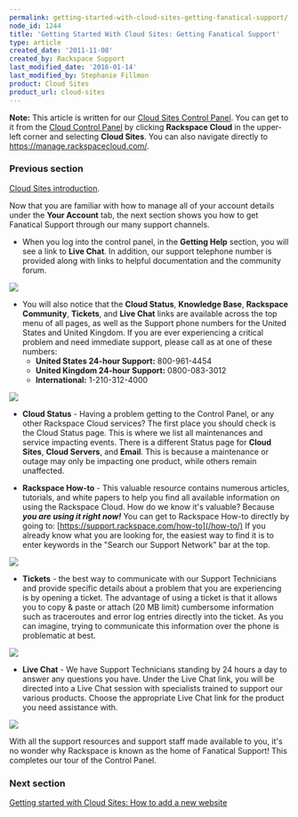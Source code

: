 ```yaml
---
permalink: getting-started-with-cloud-sites-getting-fanatical-support/
node_id: 1244
title: 'Getting Started With Cloud Sites: Getting Fanatical Support'
type: article
created_date: '2011-11-08'
created_by: Rackspace Support
last_modified_date: '2016-01-14'
last_modified_by: Stephanie Fillmon
product: Cloud Sites
product_url: cloud-sites
---
```


**Note:** This article is written for our [Cloud Sites Control Panel](https://manage.rackspacecloud.com/). You can get to it from the [Cloud Control Panel](https://mycloud.rackspace.com) by clicking **Rackspace Cloud** in the upper-left corner and selecting **Cloud Sites**. You can also navigate directly to <https://manage.rackspacecloud.com/>.

### Previous section

[Cloud Sites introduction](/how-to/cloud-sites).

Now that you are familiar with how to manage all of your account
details under the **Your Account** tab, the
next section shows you how to get Fanatical Support through our many
support channels.

-   When you log into the control panel, in the **Getting Help**
    section, you will see a link to **Live Chat**. In addition, our
    support telephone number is provided along with links to helpful
    documentation and the community forum.

  ![](https://8026b2e3760e2433679c-fffceaebb8c6ee053c935e8915a3fbe7.ssl.cf2.rackcdn.com/field/image/CP-Home.PNG)

-   You will also notice that the **Cloud Status**, **Knowledge Base**,
    **Rackspace Community**, **Tickets**, and **Live Chat** links are available
    across the top menu of all pages, as well as the Support phone
    numbers for the United States and United Kingdom. If you are ever
    experiencing a critical problem and need immediate support, please
    call as at one of these numbers:
    -   **United States 24-hour Support:**  800-961-4454
    -   **United Kingdom 24-hour Support:**  0800-083-3012
    -   **International:** 1-210-312-4000

  ![](https://8026b2e3760e2433679c-fffceaebb8c6ee053c935e8915a3fbe7.ssl.cf2.rackcdn.com/field/image/CP-Supportlinks.PNG)

-   **Cloud Status** - Having a problem getting to
    the Control Panel, or any other Rackspace Cloud services? The first
    place you should check is the Cloud Status page. This is where we
    list all maintenances and service impacting events. There is a
    different Status page for **Cloud Sites**, **Cloud Servers**, and **Email**. This is because a
    maintenance or outage may only be impacting one product, while
    others remain unaffected.   

-   **Rackspace How-to** - This
    valuable resource contains numerous articles, tutorials,
    and white papers to help you find all available
    information on using the Rackspace Cloud.  How do we know it's
    valuable? Because ***you are using it right now!***  You can get to Rackspace How-to directly by going to: [https://support.rackspace.com/how-to](/how-to/)
    If you already know what you are looking for, the easiest way
    to find it is to enter keywords in the "Search our Support Network" bar at the top.

  ![](https://b9002618969a676fa5e9-329656694c46da9401f89a96a819e8df.ssl.cf5.rackcdn.com/cloud-sites/cloud-sites-fanatical-support-how-to.png)

-   **Tickets** - the best way to communicate with
    our Support Technicians and provide specific details about a problem
    that you are experiencing is by opening a ticket. The advantage of
    using a ticket is that it allows you to copy & paste or attach (20
    MB limit) cumbersome information such as traceroutes and error log
    entries directly into the ticket.  As you can imagine, trying to
    communicate this information over the phone is problematic at best.

   ![](https://8026b2e3760e2433679c-fffceaebb8c6ee053c935e8915a3fbe7.ssl.cf2.rackcdn.com/field/image/CP-ticket.PNG)

-   **Live Chat** - We have Support Technicians
    standing by 24 hours a day to answer any questions you have. Under
    the Live Chat link, you will be directed into a Live Chat session
    with specialists trained to support our various products. Choose
    the appropriate Live Chat link for the product you need
    assistance with.

  ![](https://8026b2e3760e2433679c-fffceaebb8c6ee053c935e8915a3fbe7.ssl.cf2.rackcdn.com/field/image/CP-chat.PNG)

With all the support resources and support staff made available to you,
it's no wonder why Rackspace is known as the home of Fanatical Support! This completes our tour of the Control Panel.

### Next section

[Getting started with Cloud Sites: How to add a new website](how-to/getting-started-with-cloud-sites-how-to-add-a-new-website/)
